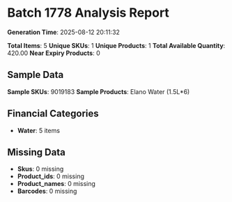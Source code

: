 # Batch 1778 Analysis Report

**Generation Time**: 2025-08-12 20:11:32

**Total Items**: 5
**Unique SKUs**: 1
**Unique Products**: 1
**Total Available Quantity**: 420.00
**Near Expiry Products**: 0

## Sample Data
**Sample SKUs**: 9019183
**Sample Products**: Elano Water (1.5L*6)

## Financial Categories
- **Water**: 5 items

## Missing Data
- **Skus**: 0 missing
- **Product_ids**: 0 missing
- **Product_names**: 0 missing
- **Barcodes**: 0 missing
